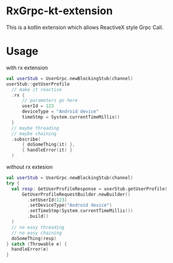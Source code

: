 # RxGrpc-kt-extension
This is a kotlin extension which allows ReactiveX style Grpc Call.

# Usage
with rx extension
```kotlin
val userStub = UserGrpc.newBlockingStub(channel)
userStub::getUserProfile
  // make it reactive
  .rx {
      // parameters go here
      userId = 123
      deviceType = "Android device"
      timeStmp = System.currentTimeMillis()
  }
  // maybe threading
  // maybe chaining
  .subscribe(
      { doSomeThing(it) },
      { handleError(it) }
  )
```

without rx extesion
```kotlin
val userStub = UserGrpc.newBlockingStub(channel)
try {
  val resp: GetUserProfileResponse = userStub.getUserProfile(
      GetUserProfileRequestBuilder.newBuilder()
        .setUserId(123)
        .setDeviceType("Android device")
        .setTimeStmp(System.currentTimeMillis())
        .build()
  )
  // no easy threading
  // no easy chaining
  doSomeThing(resp)
} catch (Throwable e) {
  handleError(e)
}
```
